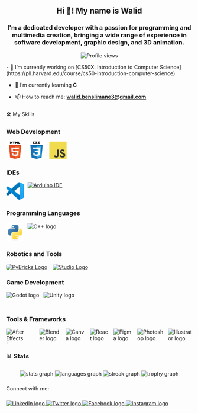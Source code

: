 <h2 align="center">Hi 👋! My name is Walid </h2>
<h3 align="center">I'm a dedicated developer with a passion for programming and multimedia creation, bringing a wide range of experience in software development, graphic design, and 3D animation.</h3>

<p align="center">
    <img src="https://komarev.com/ghpvc/?username=dextertaha&label=Profile%20views&color=0e75b6&style=flat" alt="Profile views">
</p>
- 🔭 I’m currently working on [CS50X: Introduction to Computer Science](https://pll.harvard.edu/course/cs50-introduction-computer-science)

- 🌱 I’m currently learning **C**




- 📫 How to reach me: **walid.benslimane3@gmail.com**

###

<p align="left">🛠️ My Skills</p>

###

<!-- Languages and Tools -->

### Web Development
<div style="display: flex; gap: 10px;">
    <a href="https://www.w3.org/html/" target="_blank" rel="noreferrer">
        <img src="https://raw.githubusercontent.com/devicons/devicon/master/icons/html5/html5-original-wordmark.svg" alt="HTML5" width="48" height="48">
    </a>
    <a href="https://www.w3schools.com/css/" target="_blank" rel="noreferrer">
        <img src="https://raw.githubusercontent.com/devicons/devicon/master/icons/css3/css3-original-wordmark.svg" alt="CSS3" width="48" height="48">
    </a>
    <a href="https://developer.mozilla.org/en-US/docs/Web/JavaScript" target="_blank" rel="noreferrer">
        <img src="https://raw.githubusercontent.com/devicons/devicon/master/icons/javascript/javascript-original.svg" alt="JavaScript" width="48" height="48">
    </a>
</div>

### IDEs
<div style="display: flex; gap: 10px;">
    <a href="https://code.visualstudio.com/" target="_blank" rel="noreferrer">
        <img src="https://raw.githubusercontent.com/devicons/devicon/master/icons/vscode/vscode-original.svg" alt="VS Code" width="48" height="48">
    </a>
    <a href="https://www.arduino.cc/" target="_blank" rel="noreferrer">
        <img src="https://cdn.worldvectorlogo.com/logos/arduino-1.svg" alt="Arduino IDE" width="48" height="48">
    </a>
</div>

### Programming Languages
<div style="display: flex; gap: 10px;">
    <a href="https://www.python.org" target="_blank" rel="noreferrer">
        <img src="https://raw.githubusercontent.com/devicons/devicon/master/icons/python/python-original.svg" alt="Python" width="48" height="48">
    </a>
    <img src="https://cdn.jsdelivr.net/gh/devicons/devicon/icons/cplusplus/cplusplus-original.svg" height="40" alt="C++ logo">
</div>

### Robotics and Tools
<div style="display: flex; gap: 15px; align-items: center;">
    <a href="https://pybricks.com/" target="_blank" rel="noreferrer">
        <img src="https://github.com/user-attachments/assets/cf6f005f-117e-4622-895a-0a03242523a4" alt="PyBricks Logo" width="48" height="48" style="border-radius: 5px;">
    </a>
    <a href="https://studio.io/" target="_blank" rel="noreferrer">
        <img src="https://github.com/user-attachments/assets/edb12939-89fa-4278-ab11-1379f4e789bc" alt="Studio Logo" width="48" height="48" style="border-radius: 5px;">
    </a>
</div>

###

### Game Development
<div style="display: flex; gap: 12px;">
    <img src="https://cdn.jsdelivr.net/gh/devicons/devicon/icons/godot/godot-original.svg" height="40" alt="Godot logo">
    <img src="https://cdn.jsdelivr.net/gh/devicons/devicon/icons/unity/unity-original.svg" height="40" alt="Unity logo">
</div>

### Tools & Frameworks
<div style="display: flex; gap: 12px;">
    <img src="https://upload.wikimedia.org/wikipedia/commons/thumb/c/cb/Adobe_After_Effects_CC_icon.svg/1200px-Adobe_After_Effects_CC_icon.svg.png" height="40" alt="After Effects logo">
    <img src="https://upload.wikimedia.org/wikipedia/commons/thumb/0/0c/Blender_logo_no_text.svg/2503px-Blender_logo_no_text.svg.png" height="40" alt="Blender logo">
    <img src="https://upload.wikimedia.org/wikipedia/commons/thumb/0/08/Canva_icon_2021.svg/900px-Canva_icon_2021.svg.png?20220821125247" height="40" alt="Canva logo">
    <img src="https://cdn.jsdelivr.net/gh/devicons/devicon/icons/react/react-original.svg" height="40" alt="React logo">
    <img src="https://cdn.jsdelivr.net/gh/devicons/devicon/icons/figma/figma-original.svg" height="40" alt="Figma logo">
    <img src="https://upload.wikimedia.org/wikipedia/commons/thumb/a/af/Adobe_Photoshop_CC_icon.svg/1051px-Adobe_Photoshop_CC_icon.svg.png" height="40" alt="Photoshop logo">
    <img src="https://upload.wikimedia.org/wikipedia/commons/thumb/f/fb/Adobe_Illustrator_CC_icon.svg/768px-Adobe_Illustrator_CC_icon.svg.png?20220814183839" height="40" alt="Illustrator logo">
</div>

###

### 📊 Stats

###

<div align="center">
    <img src="https://github-readme-stats.vercel.app/api?username=walidbnslimane&hide_title=false&hide_rank=false&show_icons=true&include_all_commits=true&count_private=true&disable_animations=false&theme=dracula&locale=en&hide_border=false&order=1" height="150" alt="stats graph">
    <img src="https://github-readme-stats.vercel.app/api/top-langs?username=walidbnslimane&locale=en&hide_title=false&layout=compact&card_width=320&langs_count=5&theme=dracula&hide_border=false&order=2" height="150" alt="languages graph">
    <img src="https://streak-stats.demolab.com?user=walidbnslimane&locale=en&mode=daily&theme=dracula&hide_border=false&border_radius=5&order=3" height="150" alt="streak graph">
    <img src="https://github-profile-trophy.vercel.app?username=walidbnslimane&theme=dracula&column=-1&row=1&margin-w=8&margin-h=8&no-bg=false&no-frame=false&order=4" height="150" alt="trophy graph">
</div>

###

<p align="left">Connect with me:</p>

###

<div align="left">
    <a href="https://www.linkedin.com/in/walid-bn-slimane-546360304/" target="_blank">
        <img src="https://raw.githubusercontent.com/maurodesouza/profile-readme-generator/master/src/assets/icons/social/linkedin/default.svg" width="60" height="40" alt="LinkedIn logo">
    </a>
    <a href="https://x.com/slimane_bn60595" target="_blank">
        <img src="https://raw.githubusercontent.com/maurodesouza/profile-readme-generator/master/src/assets/icons/social/twitter/default.svg" width="60" height="40" alt="Twitter logo">
    </a>
    <a href="https://www.facebook.com/walid.bnsliman.963/" target="_blank">
        <img src="https://raw.githubusercontent.com/maurodesouza/profile-readme-generator/master/src/assets/icons/social/facebook/default.svg" width="60" height="40" alt="Facebook logo">
    </a>
    <a href="https://www.instagram.com/walid__bnsliman/" target="_blank">
        <img src="https://raw.githubusercontent.com/maurodesouza/profile-readme-generator/master/src/assets/icons/social/instagram/default.svg" width="60" height="40" alt="Instagram logo">
    </a>
</div>
